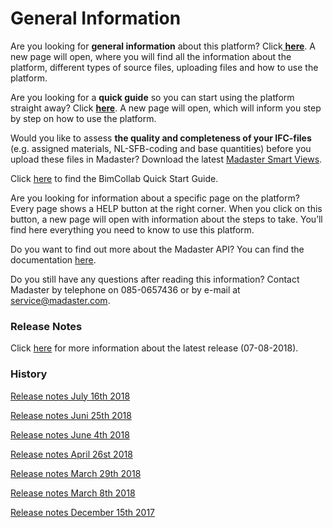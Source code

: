 # General Information

<p>Are you looking for <strong>general information</strong> about this platform? Click<a href="http://www-t.madaster.com/download_file/view/283"> </a><b><a href="http://www.madaster.com/download_file/view/283">here</a></b>. A new page will open, where you will find all the information about the platform, different types of source files, uploading files and how to use the platform.</p>

<p>Are you looking for a <strong>quick guide</strong> so you can start using the platform straight away? Click <b><a href="http://www.madaster.com/download_file/view/282">here</a></b>. A new page will open, which will inform you step by step on how to use the platform.</p>

<p>Would you like to assess <strong>the quality and completeness of your IFC-files</strong> (e.g. assigned materials, NL-SFB-coding and base quantities) before you upload these files in Madaster? Download the latest <a href="http://www.bimcollab.com/en/betazoom/betazoom/download" target="_blank">Madaster Smart Views</a>.</p>

<p>Click <a href="http://www.bimcollab.com/en/betazoom/betazoom/downloads/BIMcollab-ZOOM-Quick-Start-Guide" target="_blank">here</a> to find the BimCollab Quick Start Guide.</p>

<p>Are you looking for information about a specific page on the platform? Every page shows a HELP button at the right corner. When you click on this button, a new page will open with information about the steps to take. You&rsquo;ll find here everything you need to know to use this platform.</p>

<p>Do you want to find out more about the Madaster API? You can find the documentation <a href="https://docs.madaster.com/api" target="_blank">here</a>.

<p>Do you still have any questions after reading this information? Contact Madaster by telephone on 085-0657436 or by e-mail at <a href="mailto:service@madaster.com">service@madaster.com</a>.</p>

<h3>Release Notes</h3>

<p>Click <a href="https://www.madaster.com/download_file/view/763" target="_blank">here</a> for more information about the latest release (07-08-2018).</p>

<h3>History</h3>

<p><a href="https://www.madaster.com/download_file/view/715">Release notes July 16th 2018</a></p>

<p><a href="https://www.madaster.com/download_file/view/672">Release notes Juni 25th 2018</a></p>

<p><a href="https://www.madaster.com/download_file/view/612">Release notes June 4th 2018</a></p>

<p><a href="https://www.madaster.com/download_file/view/552">Release notes April 26st 2018</a></p>

<p><a href="https://www.madaster.com/download_file/view/505" target="_blank">Release notes March 29th 2018</a></p>

<p><a href="https://www.madaster.com/download_file/view/508" target="_blank">Release notes March 8th 2018</a></p>

<p><a href="https://www.madaster.com/download_file/view/506" target="_blank">Release notes December 15th 2017</a></p>
